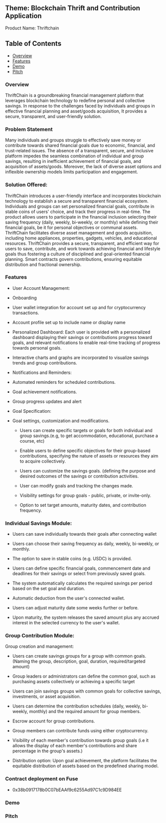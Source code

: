 ## Theme: Blockchain Thrift and Contribution Application
Product Name: Thriftchain

## Table of Contents
- [Overview](#Overview)
- [Features](#features)
- [Demo](#demo)
- [Pitch](#pitch)


### Overview
ThriftChain is a groundbreaking financial management platform that leverages blockchain technology to redefine personal and collective savings. In response to the challenges faced by individuals and groups in effective financial planning and asset/goods acquisition, It provides a secure, transparent, and user-friendly solution.

### Problem Statement
Many individuals and groups struggle to effectively save money or contribute towards shared financial goals due to economic, financial, and trust-related issues. The absence of a transparent, secure, and inclusive platform impedes the seamless combination of individual and group savings, resulting in inefficient achievement of financial goals, and acquisition of assets/goods. Moreover, the lack of diverse asset options and inflexible ownership models limits participation and engagement.

### Solution Offered:
ThriftChain introduces a user-friendly interface and incorporates blockchain technology to establish a secure and transparent financial ecosystem. Individuals and groups can set personalized financial goals, contribute in stable coins of users' choice, and track their progress in real-time. The product allows users to participate in the financial inclusion selecting their saving frequency (daily, weekly, bi-weekly, or monthly) while defining their financial goals, be it for personal objectives or communal assets. 
<br />
ThriftChain facilitates diverse asset management and goods acquisition, including home appliances, properties, gadgets, vehicles, and educational resources. ThriftChain provides a secure, transparent, and efficient way for users to save, contribute, and work towards achieving financial and lifestyle goals thus fostering a culture of disciplined and goal-oriented financial planning. Smart contracts govern contributions, ensuring equitable distribution and fractional ownership.

### Features

- User Account Management:

- Onboarding

- User wallet integration for account set up and for cryptocurrency transactions.

- Account profile set up to include name or display name

- Personalized Dashboard: Each user is provided with a personalized dashboard displaying their savings or contributions progress toward goals, and relevant notifications to enable real-time tracking of progress towards personal goals.

- Interactive charts and graphs are incorporated to visualize savings trends and group contributions.

- Notifications and Reminders:

- Automated reminders for scheduled contributions.

- Goal achievement notifications.

- Group progress updates and alert

- Goal Specification:

- Goal settings, customization and modifications.

    - Users can create specific targets or goals for both individual and group savings.(e.g, to get accommodation, educational, purchase a course, etc)

    - Enable users to define specific objectives for their group-based contributions, specifying the nature of assets or resources they aim to acquire collectively.

    - Users can customize the savings goals. (defining the purpose and desired outcomes of the savings or contribution activities.

    - User can modify goals and tracking the changes made.

    - Visibility settings for group goals - public, private, or invite-only.

    - Option to set target amounts, maturity dates, and contribution frequency.

### Individual Savings Module:

- Users can save individually towards their goals after connecting wallet

- Users can choose their saving frequency as daily, weekly, bi-weekly, or monthly.

- The option to save in stable coins (e.g. USDC) is provided.

- Users can define specific financial goals, commencement date and deadlines for their savings or select from previously saved goals.

- The system automatically calculates the required savings per period based on the set goal and duration.

- Automatic deduction from the user's connected wallet.

- Users can adjust maturity date some weeks further or before.

- Upon maturity, the system releases the saved amount plus any accrued interest in the selected currency to the user's wallet.

### Group Contribution Module:
Group creation and management:

- Users can create savings groups for a group with common goals.(Naming the group, description, goal, duration, required/targeted amount)

- Group leaders or administrators can define the common goal, such as purchasing assets collectively or achieving a specific target

- Users can join savings groups with common goals for collective savings, investments, or asset acquisition.

- Users can determine the contribution schedules (daily, weekly, bi-weekly, monthly) and the required amount for group members.

- Escrow account for group contributions.

- Group members can contribute funds using either cryptocurrency.

- Visibility of each member's contribution towards group goals (i.e it allows the display of each member's contributions and share percentage in the group's assets.)

- Distribution option: Upon goal achievement, the platform facilitates the equitable distribution of assets based on the predefined sharing model.

### Contract deployment on Fuse

- 0x38b0917178b0C07bEAAf9c6255Ad97C1c9D984EE

### Demo


### Pitch
